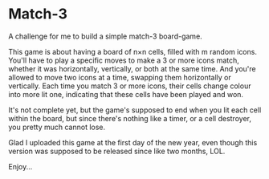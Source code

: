 # Match-3
A challenge for me to build a simple match-3 board-game.

This game is about having a board of n×n cells, filled with m random icons.
You'll have to play a specific moves to make a 3 or more icons match, whether it was horizontally, vertically, or both at the same time.
And you're allowed to move two icons at a time, swapping them horizontally or vertically.
Each time you match 3 or more icons, their cells change colour into more lit one, indicating that these cells have been played and won.

It's not complete yet, but the game's supposed to end when you lit each cell within the board, but since there's nothing like a timer, or a cell destroyer, you pretty much cannot lose.

Glad I uploaded this game at the first day of the new year, even though this version was supposed to be released since like two months, LOL.

Enjoy...
